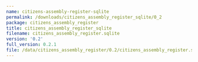 ```yaml
---
name: citizens-assembly-register-sqlite
permalink: /downloads/citizens_assembly_register_sqlite/0_2
package: citizens_assembly_register
title: citizens_assembly_register_sqlite
filename: citizens_assembly_register.sqlite
version: '0.2'
full_version: 0.2.1
file: /data/citizens_assembly_register/0.2/citizens_assembly_register.sqlite
---
```

